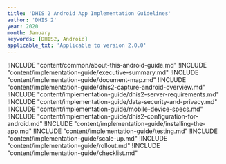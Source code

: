 ```yaml
---
title: 'DHIS 2 Android App Implementation Guidelines'
author: 'DHIS 2'
year: 2020
month: January
keywords: [DHIS2, Android]
applicable_txt: 'Applicable to version 2.0.0'
---
```

<!--DHIS2-SECTION-ID:index-->

!INCLUDE "content/common/about-this-android-guide.md"
!INCLUDE "content/implementation-guide/executive-summary.md"
!INCLUDE "content/implementation-guide/document-map.md"
!INCLUDE "content/implementation-guide/dhis2-capture-android-overview.md"
!INCLUDE "content/implementation-guide/dhis2-server-requirements.md"
!INCLUDE "content/implementation-guide/data-security-and-privacy.md"
!INCLUDE "content/implementation-guide/mobile-device-specs.md"
!INCLUDE "content/implementation-guide/dhis2-configuration-for-android.md"
!INCLUDE "content/implementation-guide/installing-the-app.md"
!INCLUDE "content/implementation-guide/testing.md"
!INCLUDE "content/implementation-guide/scale-up.md"
!INCLUDE "content/implementation-guide/rollout.md"
!INCLUDE "content/implementation-guide/checklist.md"
